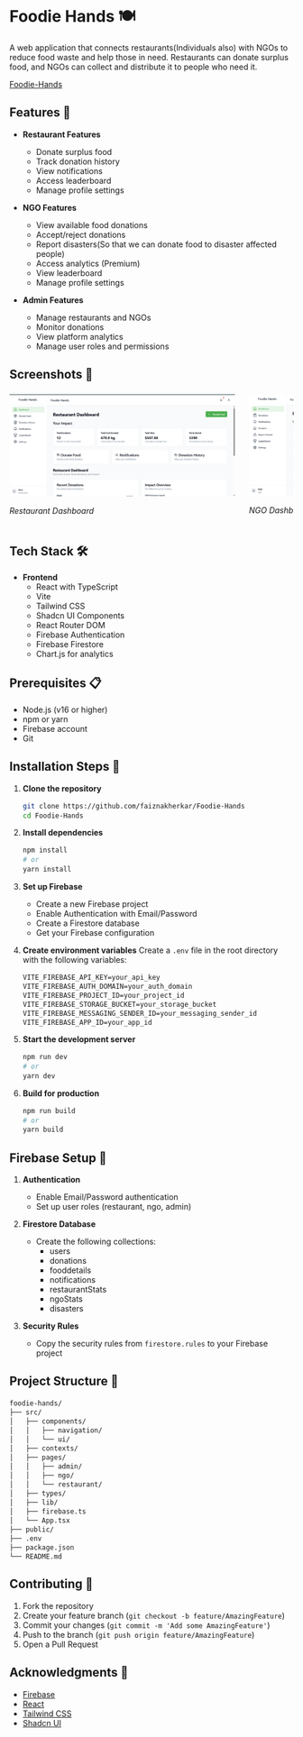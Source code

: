 # Foodie Hands 🍽️

A web application that connects restaurants(Individuals also) with NGOs to reduce food waste and help those in need. Restaurants can donate surplus food, and NGOs can collect and distribute it to people who need it.

[Foodie-Hands]((https://foodie-hands.vercel.app/))

## Features 🌟

- **Restaurant Features**
  - Donate surplus food
  - Track donation history
  - View notifications
  - Access leaderboard
  - Manage profile settings

- **NGO Features**
  - View available food donations
  - Accept/reject donations
  - Report disasters(So that we can donate food to disaster affected people)
  - Access analytics (Premium)
  - View leaderboard
  - Manage profile settings

- **Admin Features**
  - Manage restaurants and NGOs
  - Monitor donations
  - View platform analytics
  - Manage user roles and permissions

## Screenshots 📸

<div style="display: flex; overflow-x: auto; gap: 20px; padding: 5px 0; scrollbar-width: thin; -webkit-overflow-scrolling: touch; white-space: nowrap;">

<div style="display: inline-block; flex: 0 0 auto; margin-right: 5px;">
<img src="./public/screenshots/Restaurant%20Dashboard.png" alt="Restaurant Dashboard" width="400"/>
<p><i>Restaurant Dashboard</i></p>
</div>

<div style="display: inline-block; flex: 0 0 auto; margin-right: 5px;">
<img src="./public/screenshots/NGO%20Dashboard.png" alt="NGO Dashboard" width="400"/>
<p><i>NGO Dashboard</i></p>
</div>

<div style="display: inline-block; flex: 0 0 auto; margin-right: 5px;">
<img src="./public/screenshots/AdminDashboard.png" alt="Admin Dashboard" width="400"/>
<p><i>Admin Dashboard</i></p>
</div>

<div style="display: inline-block; flex: 0 0 auto; margin-right: 5px;">
<img src="./public/screenshots/Analytics-NGO.png" alt="NGO Analysis" width="400"/>
<p><i>NGO Analytics</i></p>
</div>

<div style="display: inline-block; flex: 0 0 auto; margin-right: 5px;">
<img src="./public/screenshots/AdminDonationsTrackcing.png" alt="Admin Donations Tracking" width="400"/>
<p><i>Admin Donations Tracking</i></p>
</div>

<div style="display: inline-block; flex: 0 0 auto; margin-right: 5px;">
<img src="./public/screenshots/Leaderboard.png" alt="Leaderboard" width="400"/>
<p><i>Global Leaderboard</i></p>
</div>

<div style="display: inline-block; flex: 0 0 auto; margin-right: 5px;">
<img src="./public/screenshots/notification.png" alt="Notifications" width="400"/>
<p><i>Real-time Notifications</i></p>
</div>

</div>

## Tech Stack 🛠️

- **Frontend**
  - React with TypeScript
  - Vite
  - Tailwind CSS
  - Shadcn UI Components
  - React Router DOM
  - Firebase Authentication
  - Firebase Firestore
  - Chart.js for analytics

## Prerequisites 📋

- Node.js (v16 or higher)
- npm or yarn
- Firebase account
- Git

## Installation Steps 🚀

1. **Clone the repository**
   ```bash
   git clone https://github.com/faiznakherkar/Foodie-Hands
   cd Foodie-Hands
   ```

2. **Install dependencies**
   ```bash
   npm install
   # or
   yarn install
   ```

3. **Set up Firebase**
   - Create a new Firebase project
   - Enable Authentication with Email/Password
   - Create a Firestore database
   - Get your Firebase configuration

4. **Create environment variables**
   Create a `.env` file in the root directory with the following variables:
   ```env
   VITE_FIREBASE_API_KEY=your_api_key
   VITE_FIREBASE_AUTH_DOMAIN=your_auth_domain
   VITE_FIREBASE_PROJECT_ID=your_project_id
   VITE_FIREBASE_STORAGE_BUCKET=your_storage_bucket
   VITE_FIREBASE_MESSAGING_SENDER_ID=your_messaging_sender_id
   VITE_FIREBASE_APP_ID=your_app_id
   ```

5. **Start the development server**
   ```bash
   npm run dev
   # or
   yarn dev
   ```

6. **Build for production**
   ```bash
   npm run build
   # or
   yarn build
   ```

## Firebase Setup 🔧

1. **Authentication**
   - Enable Email/Password authentication
   - Set up user roles (restaurant, ngo, admin)

2. **Firestore Database**
   - Create the following collections:
     - users
     - donations
     - fooddetails
     - notifications
     - restaurantStats
     - ngoStats
     - disasters

3. **Security Rules**
   - Copy the security rules from `firestore.rules` to your Firebase project

## Project Structure 📁

```
foodie-hands/
├── src/
│   ├── components/
│   │   ├── navigation/
│   │   └── ui/
│   ├── contexts/
│   ├── pages/
│   │   ├── admin/
│   │   ├── ngo/
│   │   └── restaurant/
│   ├── types/
│   ├── lib/
│   ├── firebase.ts
│   └── App.tsx
├── public/
├── .env
├── package.json
└── README.md
```

## Contributing 🤝

1. Fork the repository
2. Create your feature branch (`git checkout -b feature/AmazingFeature`)
3. Commit your changes (`git commit -m 'Add some AmazingFeature'`)
4. Push to the branch (`git push origin feature/AmazingFeature`)
5. Open a Pull Request


## Acknowledgments 🙏

- [Firebase](https://firebase.google.com/)
- [React](https://reactjs.org/)
- [Tailwind CSS](https://tailwindcss.com/)
- [Shadcn UI](https://ui.shadcn.com/)


